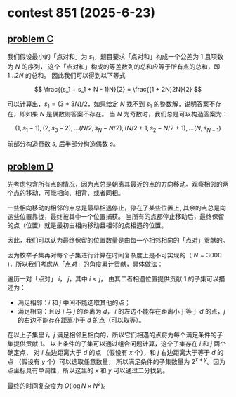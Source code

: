 # contest 851 (2025-6-23)

## [problem C](https://codeforces.com/contest/1788/problem/C)

我们假设最小的「点对和」为 $s_1$，题目要求「点对和」构成一个公差为 1 且项数为 $N$ 的序列，
这个「点对和」构成的等差数列的总和应等于所有点的总和，即 $1 \dots 2N$ 的总和。
因此我们可以得到以下等式

$$ \frac{(s_1 + s_1 + N - 1)N}{2} = \frac{(1 + 2N)2N}{2} $$

可以计算出，$s_1 = (3 + 3N) / 2$，如果给定 $N$ 找不到 $s_1$ 的整数解，说明答案不存在，即如果 $N$ 是偶数则答案不存在。
当 $N$ 为奇数时，我们总是可以构造答案为：

$$(1, s_1 - 1), (2, s_3 - 2), \dots (N / 2, s_{N} - N / 2), (N / 2 + 1, s_2 - {N / 2 + 1}), \dots (N, s_{N-1})$$

前部分构造奇数 $s$, 后半部分构造偶数 $s$。

## [problem D](https://codeforces.com/contest/1788/problem/D)

先考虑包含所有点的情况，因为点总是朝离其最近的点的方向移动。观察相邻的两个点的移动，可能相向、相背、或者同相。

一些相向移动的相邻的点总是最早相遇停止，停在了某些位置上, 其余的点总是向这些位置靠拢，最终被其中一个位置捕获。
当所有的点都停止移动后，最终保留的点（位置）就是最初由相向移动且相邻的点相遇的位置。

因此，我们可以认为最终保留的位置数量是由每一个相邻相向的「点对」贡献的。

因为枚举子集再对每个子集进行计算在时间复杂度上是不可实现的（ $N = 3000$ )，所以我们考虑从「点对」的角度累计贡献，具体做法：

遍历一对「点对」 $i$， $j$，其中 $i < j$， 由其二者相遇位置提供贡献 1 的子集可以描述为：

* 满足相邻：$i$ 和 $j$ 中间不能选取其他的点；
* 满足相向：且设 $i$ 与 $j$ 的距离为 $d$，
$i$ 的左边不能存在距离小于等于 $d$ 的点，$j$ 的右边不能存在距离小于 $d$ 的点（可以取等）。

在以上子集里 $i$，$j$ 满足相邻且相向的，所以它们相遇的点将为每个满足条件的子集提供贡献 1。
以上条件的子集可以通过组合问题计算，这个子集存在 $i$ 和 $j$ 两个确定点，
对 $i$ 左边距离大于 $d$ 的点 （假设有 $x$ 个），和 $j$ 右边距离大于等于 $d$ 的点 （假设有 $y$ 个）可以选取任意数量，
所以满足条件的子集数量为 $2^{x + y}$。因为点坐标具有单调性，所以这里的 $x$ 和 $y$ 可以通过二分找到。

最终的时间复杂度为 $O(\log N \times N^2)$。
